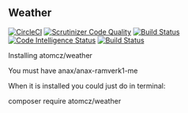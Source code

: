 Weather 
-----------------

[![CircleCI](https://circleci.com/gh/jonathan0902/Weather.svg?style=svg)](https://circleci.com/gh/jonathan0902/Weather)
[![Scrutinizer Code Quality](https://scrutinizer-ci.com/g/jonathan0902/Weather/badges/quality-score.png?b=master)](https://scrutinizer-ci.com/g/jonathan0902/Weather/?branch=master)
[![Build Status](https://scrutinizer-ci.com/g/jonathan0902/Weather/badges/build.png?b=master)](https://scrutinizer-ci.com/g/jonathan0902/Weather/build-status/master)
[![Code Intelligence Status](https://scrutinizer-ci.com/g/jonathan0902/Weather/badges/code-intelligence.svg?b=master)](https://scrutinizer-ci.com/code-intelligence)
[![Build Status](https://travis-ci.org/jonathan0902/Weather.svg?branch=master)](https://travis-ci.org/jonathan0902/Weather)

Installing atomcz/weather

You must have anax/anax-ramverk1-me

When it is installed you could just do in terminal:

composer require atomcz/weather